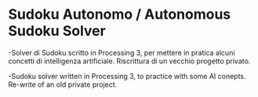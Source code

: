 # Sudoku Autonomo / Autonomous Sudoku Solver

-Solver di Sudoku scritto in Processing 3, per mettere in pratica alcuni concetti di intelligenza artificiale. Riscrittura di un vecchio progetto privato.

-Sudoku solver written in Processing 3, to practice with some AI conepts. Re-write of an old private project.
